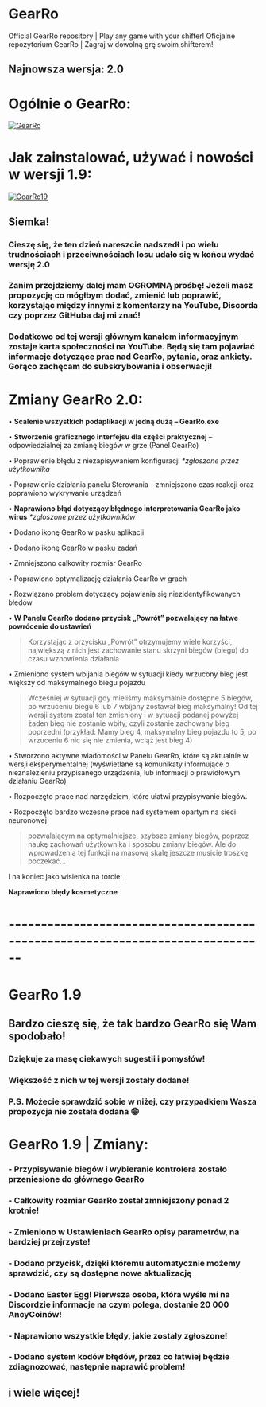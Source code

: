# GearRo
Official GearRo repository | Play any game with your shifter! Oficjalne repozytorium GearRo | Zagraj w dowolną grę swoim shifterem!

## Najnowsza wersja: 2.0

# Ogólnie o GearRo:
[![GearRo](https://img.youtube.com/vi/fIWp_K_R6ts/0.jpg)](https://www.youtube.com/watch?v=fIWp_K_R6ts)

# Jak zainstalować, używać i nowości w wersji 1.9:
[![GearRo19](https://img.youtube.com/vi/xSz78AJf6tQ/0.jpg)](https://www.youtube.com/watch?v=xSz78AJf6tQ)

## Siemka!
### Cieszę się, że ten dzień nareszcie nadszedł i po wielu trudnościach i przeciwnościach losu udało się w końcu wydać wersję 2.0

### Zanim przejdziemy dalej mam OGROMNĄ prośbę! Jeżeli masz propozycję co mógłbym dodać, zmienić lub poprawić, korzystając między innymi z komentarzy na YouTube, Discorda czy poprzez GitHuba daj mi znać!

### Dodatkowo od tej wersji głównym kanałem informacyjnym zostaje karta społeczności na YouTube. Będą się tam pojawiać informacje dotyczące prac nad GearRo, pytania, oraz ankiety. Gorąco zachęcam do subskrybowania i obserwacji!

# Zmiany GearRo 2.0:

•	**Scalenie wszystkich podaplikacji w jedną dużą – GearRo.exe**

•	**Stworzenie graficznego interfejsu dla części praktycznej** – odpowiedzialnej za zmianę biegów w grze (Panel GearRo)

•	Poprawienie błędu z niezapisywaniem konfiguracji _*zgłoszone przez użytkownika_

•	Poprawienie działania panelu Sterowania - zmniejszono czas reakcji oraz poprawiono wykrywanie urządzeń

•	**Naprawiono błąd dotyczący błędnego interpretowania GearRo jako wirus** _*zgłoszone przez użytkowników_

•	Dodano ikonę GearRo w pasku aplikacji

•	Dodano ikonę GearRo w pasku zadań

•	Zmniejszono całkowity rozmiar GearRo

•	Poprawiono optymalizację działania GearRo w grach

•	Rozwiązano problem dotyczący pojawiania się niezidentyfikowanych błędów

•	**W Panelu GearRo dodano przycisk „Powrót” pozwalający na łatwe powrócenie do ustawień**

> Korzystając z przycisku „Powrót” otrzymujemy wiele korzyści, największą z nich jest zachowanie stanu skrzyni biegów (biegu) do czasu wznowienia działania

•	Zmieniono system wbijania biegów w sytuacji kiedy wrzucony bieg jest większy od maksymalnego biegu pojazdu 

> Wcześniej w sytuacji gdy mieliśmy maksymalnie dostępne 5 biegów, po wrzuceniu biegu 6 lub 7 wbijany zostawał bieg maksymalny! Od tej wersji system został ten zmieniony i w sytuacji podanej powyżej żaden bieg nie zostanie wbity, czyli zostanie zachowany bieg poprzedni (przykład: Mamy bieg 4, maksymalny bieg pojazdu to 5, po wrzuceniu 6 nic się nie zmienia, wciąż jest bieg 4)

•	Stworzono aktywne wiadomości w Panelu GearRo, które są aktualnie w wersji eksperymentalnej (wyświetlane są komunikaty informujące o nieznalezieniu przypisanego urządzenia, lub informacji o prawidłowym działaniu GearRo)

•	Rozpoczęto prace nad narzędziem, które ułatwi przypisywanie biegów.

•	Rozpoczęto bardzo wczesne prace nad systemem opartym na sieci neuronowej

> pozwalającym na optymalniejsze, szybsze zmiany biegów, poprzez naukę zachowań użytkownika i sposobu zmiany biegów. Ale do wprowadzenia tej funkcji na masową skalę jeszcze musicie troszkę poczekać…

I na koniec jako wisienka na torcie: 

**Naprawiono błędy kosmetyczne**


# ------------------------------------------------------------------------------

# GearRo 1.9

## Bardzo cieszę się, że tak bardzo GearRo się Wam spodobało!
### Dziękuje za masę ciekawych sugestii i pomysłów!
### Większość z nich w tej wersji zostały dodane!
### P.S. Możecie sprawdzić sobie w niżej, czy przypadkiem Wasza propozycja nie została dodana 😁

# GearRo 1.9 | Zmiany:

### - Przypisywanie biegów i wybieranie kontrolera zostało przeniesione do głównego GearRo
### - Całkowity rozmiar GearRo został zmniejszony **ponad 2 krotnie!**
### - Zmieniono w Ustawieniach GearRo opisy parametrów, na bardziej przejrzyste!
### - Dodano przycisk, dzięki któremu automatycznie możemy sprawdzić, czy są dostępne nowe aktualizację
### - Dodano Easter Egg! Pierwsza osoba, która wyśle mi na Discordzie informacje na czym polega, dostanie 20 000 AncyCoinów!
### - Naprawiono wszystkie błędy, jakie zostały zgłoszone!
### - Dodano system kodów błędów, przez co łatwiej będzie zdiagnozować, następnie naprawić problem!
## i wiele więcej!

